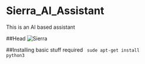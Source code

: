 # Sierra_AI_Assistant
This is an AI based assistant

##Head
![Sierra](https://cache.redgiant.com/wp-assets/2016/09/19222442/Sierra-Ready-Blog.jpg)

##Installing basic stuff required
<code> sude apt-get install python3</code>
